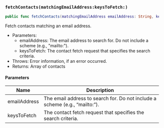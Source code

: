 ### `fetchContacts(matchingEmailAddress:keysToFetch:)`

```swift
public func fetchContacts(matchingEmailAddress emailAddress: String, keysToFetch: [CNKeyDescriptor] = [CNContactVCardSerialization.descriptorForRequiredKeys()]) throws -> [CNContact]
```

Fetch contacts matching an email address.
- Parameters:
  - emailAddress: The email address to search for. Do not include a scheme (e.g., "mailto:").
  - keysToFetch: The contact fetch request that specifies the search criteria.
- Throws: Error information, if an error occurred.
- Returns: Array  of contacts

#### Parameters

| Name | Description |
| ---- | ----------- |
| emailAddress | The email address to search for. Do not include a scheme (e.g., “mailto:”). |
| keysToFetch | The contact fetch request that specifies the search criteria. |